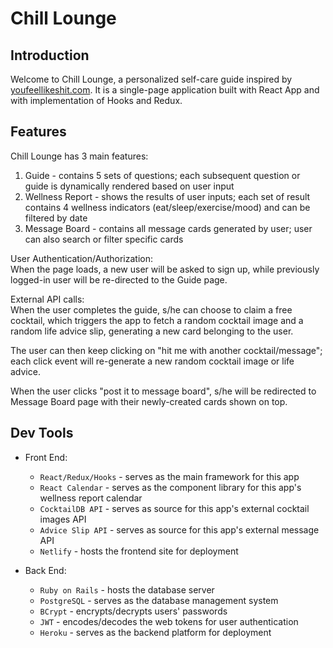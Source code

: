 # Chill Lounge

## Introduction
Welcome to Chill Lounge, a personalized self-care guide inspired by [youfeellikeshit.com](https://youfeellikeshit.com/). It is a single-page application built with React App and with implementation of Hooks and Redux.

## Features
Chill Lounge has 3 main features:
  1. Guide - contains 5 sets of questions; each subsequent question or guide is dynamically rendered based on user input
  2. Wellness Report - shows the results of user inputs; each set of result contains 4 wellness indicators (eat/sleep/exercise/mood) and can be filtered by date
  3. Message Board - contains all message cards generated by user; user can also search or filter specific cards

User Authentication/Authorization:<br/>
When the page loads, a new user will be asked to sign up, while previously logged-in user will be re-directed to the Guide page.

External API calls:<br/>
When the user completes the guide, s/he can choose to claim a free cocktail, which triggers the app to fetch a random cocktail image and a random life advice slip, generating a new card belonging to the user. 

The user can then keep clicking on "hit me with another cocktail/message"; each click event will re-generate a new random cocktail image or life advice.

When the user clicks "post it to message board", s/he will be redirected to Message Board page with their newly-created cards shown on top.

## Dev Tools
- Front End:
  - `React/Redux/Hooks` - serves as the main framework for this app
  - `React Calendar` - serves as the component library for this app's wellness report calendar
  - `CocktailDB API` - serves as source for this app's external cocktail images API
  - `Advice Slip API` - serves as source for this app's external message API
  - `Netlify` - hosts the frontend site for deployment

- Back End:
  - `Ruby on Rails` - hosts the database server
  - `PostgreSQL` - serves as the database management system 
  - `BCrypt` - encrypts/decrypts users' passwords
  - `JWT` - encodes/decodes the web tokens for user authentication
  - `Heroku` - serves as the backend platform for deployment
